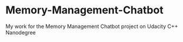 # Memory-Management-Chatbot
My work for the Memory Management Chatbot project on Udacity C++ Nanodegree
